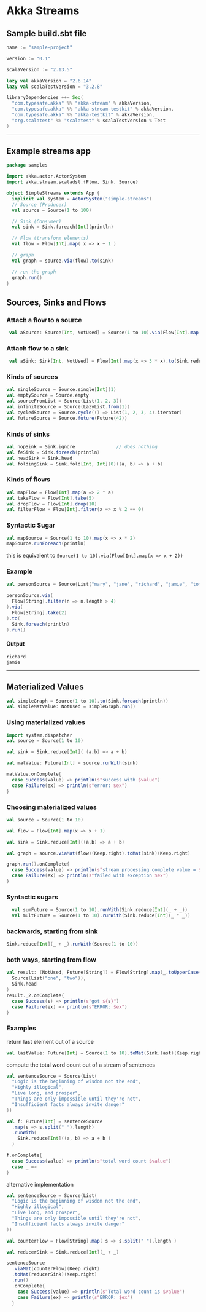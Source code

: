 # Akka Streams

## Sample build.sbt file

```sbt
name := "sample-project"

version := "0.1"

scalaVersion := "2.13.5"

lazy val akkaVersion = "2.6.14"
lazy val scalaTestVersion = "3.2.8"

libraryDependencies ++= Seq(
  "com.typesafe.akka" %% "akka-stream" % akkaVersion,
  "com.typesafe.akka" %% "akka-stream-testkit" % akkaVersion,
  "com.typesafe.akka" %% "akka-testkit" % akkaVersion,
  "org.scalatest" %% "scalatest" % scalaTestVersion % Test
)
```

---

## Example streams app

```scala
package samples

import akka.actor.ActorSystem
import akka.stream.scaladsl.{Flow, Sink, Source}

object SimpleStreams extends App {
  implicit val system = ActorSystem("simple-streams")
  // Source (Producer)
  val source = Source(1 to 100)

  // Sink (Consumer)
  val sink = Sink.foreach[Int](println)

  // Flow (transform elements)
  val flow = Flow[Int].map( x => x + 1 )

  // graph
  val graph = source.via(flow).to(sink)

  // run the graph
  graph.run()
}
```
## Sources, Sinks and Flows
### Attach a flow to a source 

```scala
 val aSource: Source[Int, NotUsed] = Source(1 to 10).via(Flow[Int].map(x =>  2*x))
```

### Attach flow to a sink

```scala
 val aSink: Sink[Int, NotUsed] = Flow[Int].map(x => 3 * x).to(Sink.reduce[Int](_ + _))
```

### Kinds of sources

```scala
val singleSource = Source.single[Int](1)
val emptySource = Source.empty
val sourceFromList = Source(List(1, 2, 3))
val infiniteSource = Source(LazyList.from(1))
val cycledSource = Source.cycle(() => List(1, 2, 3, 4).iterator)
val futureSource = Source.future(Future(42))
```

### Kinds of sinks

```scala
val nopSink = Sink.ignore               // does nothing
val feSink = Sink.foreach(println)
val headSink = Sink.head
val foldingSink = Sink.fold[Int, Int](0)((a, b) => a + b)
```


### Kinds of flows

```scala
val mapFlow = Flow[Int].map(a => 2 * a)
val takeFlow = Flow[Int].take(5)
val dropFlow = Flow[Int].drop(10)
val filterFlow = Flow[Int].filter(x => x % 2 == 0)
```

### Syntactic Sugar

```scala
val mapSource = Source(1 to 10).map(x => x * 2) 
mapSource.runForeach(println)
```
this is equivalent to `Source(1 to 10).via(Flow[Int].map(x => x + 2))`

### Example

```scala
val personSource = Source(List("mary", "jane", "richard", "jamie", "tom", "robert"))
  
personSource.via(
  Flow[String].filter(n => n.length > 4)
).via(
  Flow[String].take(2)
).to(
  Sink.foreach(println)
).run()
```

#### Output
```
richard
jamie
```

---
## Materialized Values

```scala
val simpleGraph = Source(1 to 10).to(Sink.foreach(println))
val simpleMatValue: NotUsed = simpleGraph.run()
```

### Using materialized values

```scala
import system.dispatcher
val source = Source(1 to 10)

val sink = Sink.reduce[Int]( (a,b) => a + b)

val matValue: Future[Int] = source.runWith(sink)

matValue.onComplete{
  case Success(value) => println(s"success with $value")
  case Failure(ex) => println(s"error: $ex")
}
```

### Choosing materialized values

```scala
val source = Source(1 to 10)

val flow = Flow[Int].map(x => x + 1)

val sink = Sink.reduce[Int]((a,b) => a + b)

val graph = source.viaMat(flow)(Keep.right).toMat(sink)(Keep.right)

graph.run().onComplete{
  case Success(value) => println(s"stream processing complete value = $value")
  case Failure(ex) => println(s"failed with exception $ex")
}
```
### Syntactic sugars

```scala
  val sumFuture = Source(1 to 10).runWith(Sink.reduce[Int](_ + _))
  val multFuture = Source(1 to 10).runWith(Sink.reduce[Int](_ * _))

```

### backwards, starting from sink

```scala
Sink.reduce[Int](_ + _).runWith(Source(1 to 10))
```

### both ways, starting from flow

```scala
val result: (NotUsed, Future[String]) = Flow[String].map(_.toUpperCase()).runWith(
  Source(List("one", "two")),
  Sink.head
)
result._2.onComplete{
  case Success(s) => println(s"got ${s}")
  case Failure(ex) => println(s"ERROR: $ex")
}
```

### Examples

return last element out of a source

```scala
val lastValue: Future[Int] = Source(1 to 10).toMat(Sink.last)(Keep.right).run()
```

compute the total word count out of a stream of sentences

```scala
val sentenceSource = Source(List(
  "Logic is the beginning of wisdom not the end",
  "Highly illogical",
  "Live long, and prosper",
  "Things are only impossible until they're not",
  "Insufficient facts always invite danger"
))

val f: Future[Int] = sentenceSource
  .map(s => s.split(" ").length)
  .runWith(
    Sink.reduce[Int]((a, b) => a + b )
  )

f.onComplete{
  case Success(value) => println(s"total word count $value")
  case _ =>
}
```

alternative implementation

```scala
val sentenceSource = Source(List(
  "Logic is the beginning of wisdom not the end",
  "Highly illogical",
  "Live long, and prosper",
  "Things are only impossible until they're not",
  "Insufficient facts always invite danger"
))

val counterFlow = Flow[String].map( s => s.split(" ").length )

val reducerSink = Sink.reduce[Int](_ + _)

sentenceSource
  .viaMat(counterFlow)(Keep.right)
  .toMat(reducerSink)(Keep.right)
  .run()
  .onComplete{
    case Success(value) => println(s"Total word count is $value")
    case Failure(ex) => println(s"ERROR: $ex")
  }

```
